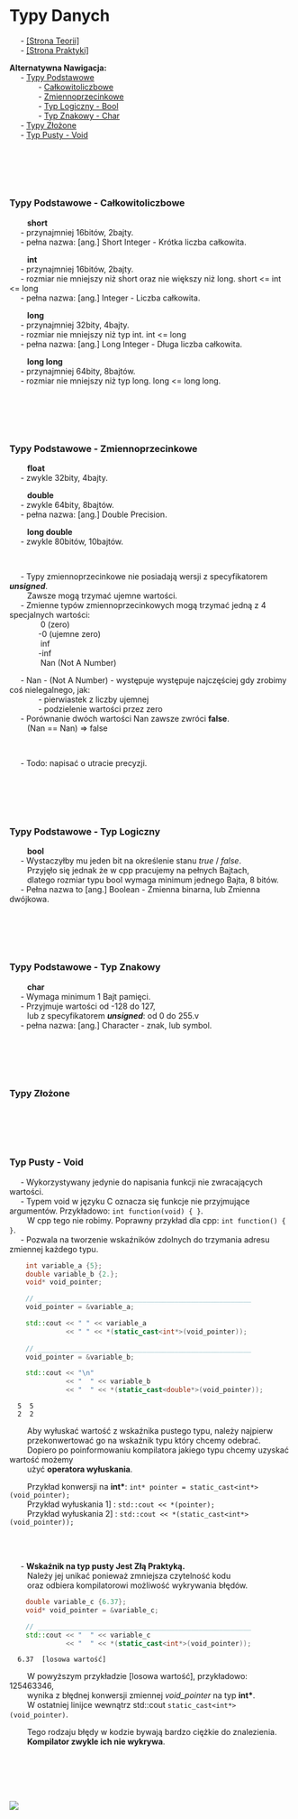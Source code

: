 # Typy Danych
&nbsp;&nbsp;&nbsp;&nbsp; - [[Strona Teorii]]() \
&nbsp;&nbsp;&nbsp;&nbsp; - [[Strona Praktyki]]() 

**Alternatywna Nawigacja:**  
&nbsp;&nbsp;&nbsp;&nbsp; - [Typy Podstawowe](https://github.com/Ptysiek/CPP-Notatki/blob/master/workspace/NewApproach/TypyDanych.md#typy-podstawowe---całkowitoliczbowe) \
&nbsp;&nbsp;&nbsp;&nbsp;&nbsp;&nbsp;&nbsp;&nbsp;&nbsp;&nbsp;&nbsp;&nbsp; - [Całkowitoliczbowe](https://github.com/Ptysiek/CPP-Notatki/blob/master/workspace/NewApproach/TypyDanych.md#typy-podstawowe---całkowitoliczbowe) \
&nbsp;&nbsp;&nbsp;&nbsp;&nbsp;&nbsp;&nbsp;&nbsp;&nbsp;&nbsp;&nbsp;&nbsp; - [Zmiennoprzecinkowe](https://github.com/Ptysiek/CPP-Notatki/blob/master/workspace/NewApproach/TypyDanych.md#typy-podstawowe---zmiennoprzecinkowe) \
&nbsp;&nbsp;&nbsp;&nbsp;&nbsp;&nbsp;&nbsp;&nbsp;&nbsp;&nbsp;&nbsp;&nbsp; - [Typ Logiczny - Bool](https://github.com/Ptysiek/CPP-Notatki/blob/master/workspace/NewApproach/TypyDanych.md#typy-podstawowe---typ-logiczny) \
&nbsp;&nbsp;&nbsp;&nbsp;&nbsp;&nbsp;&nbsp;&nbsp;&nbsp;&nbsp;&nbsp;&nbsp; - [Typ Znakowy - Char](https://github.com/Ptysiek/CPP-Notatki/blob/master/workspace/NewApproach/TypyDanych.md#typy-podstawowe---typ-znakowy) \
&nbsp;&nbsp;&nbsp;&nbsp; - [Typy Złożone](https://github.com/Ptysiek/CPP-Notatki/blob/master/workspace/NewApproach/TypyDanych.md#typy-złożone) \
&nbsp;&nbsp;&nbsp;&nbsp; - [Typ Pusty - Void](https://github.com/Ptysiek/CPP-Notatki/blob/master/workspace/NewApproach/TypyDanych.md#typ-pusty---void) 

<br/><br/>
-------------
### Typy Podstawowe - Całkowitoliczbowe
&nbsp;&nbsp;&nbsp;&nbsp;&nbsp;&nbsp;&nbsp; **short** \
&nbsp;&nbsp;&nbsp;&nbsp; - przynajmniej 16bitów, 2bajty. \
&nbsp;&nbsp;&nbsp;&nbsp; - pełna nazwa: [ang.] Short Integer - Krótka liczba całkowita.

&nbsp;&nbsp;&nbsp;&nbsp;&nbsp;&nbsp;&nbsp; **int** \
&nbsp;&nbsp;&nbsp;&nbsp; - przynajmniej 16bitów, 2bajty. \
&nbsp;&nbsp;&nbsp;&nbsp; - rozmiar nie mniejszy niż short oraz nie większy niż long. short <= int <= long \
&nbsp;&nbsp;&nbsp;&nbsp; - pełna nazwa: [ang.] Integer - Liczba całkowita.

&nbsp;&nbsp;&nbsp;&nbsp;&nbsp;&nbsp;&nbsp; **long** \
&nbsp;&nbsp;&nbsp;&nbsp; - przynajmniej 32bity, 4bajty. \
&nbsp;&nbsp;&nbsp;&nbsp; - rozmiar nie mniejszy niż typ int. int <= long \
&nbsp;&nbsp;&nbsp;&nbsp; - pełna nazwa: [ang.] Long Integer - Długa liczba całkowita.

&nbsp;&nbsp;&nbsp;&nbsp;&nbsp;&nbsp;&nbsp; **long long** \
&nbsp;&nbsp;&nbsp;&nbsp; - przynajmniej 64bity, 8bajtów. \
&nbsp;&nbsp;&nbsp;&nbsp; - rozmiar nie mniejszy niż typ long. long <= long long.

<br/><br/>
-------------
### Typy Podstawowe - Zmiennoprzecinkowe
&nbsp;&nbsp;&nbsp;&nbsp;&nbsp;&nbsp;&nbsp; **float** \
&nbsp;&nbsp;&nbsp;&nbsp; - zwykle 32bity, 4bajty.

&nbsp;&nbsp;&nbsp;&nbsp;&nbsp;&nbsp;&nbsp; **double** \
&nbsp;&nbsp;&nbsp;&nbsp; - zwykle 64bity, 8bajtów. \
&nbsp;&nbsp;&nbsp;&nbsp; - pełna nazwa: [ang.] Double Precision.

&nbsp;&nbsp;&nbsp;&nbsp;&nbsp;&nbsp;&nbsp; **long double** \
&nbsp;&nbsp;&nbsp;&nbsp; - zwykle 80bitów, 10bajtów. 

<br/>

&nbsp;&nbsp;&nbsp;&nbsp; - Typy zmiennoprzecinkowe nie posiadają wersji z specyfikatorem ***unsigned***. \
&nbsp;&nbsp;&nbsp;&nbsp;&nbsp;&nbsp;&nbsp; Zawsze mogą trzymać ujemne wartości. \
&nbsp;&nbsp;&nbsp;&nbsp; - Zmienne typów zmiennoprzecinkowych mogą trzymać jedną z 4 specjalnych wartości: \
&nbsp;&nbsp;&nbsp;&nbsp;&nbsp;&nbsp;&nbsp;&nbsp;&nbsp;&nbsp;&nbsp;&nbsp;&nbsp; 0 (zero) \
&nbsp;&nbsp;&nbsp;&nbsp;&nbsp;&nbsp;&nbsp;&nbsp;&nbsp;&nbsp;&nbsp;&nbsp; -0 (ujemne zero) \
&nbsp;&nbsp;&nbsp;&nbsp;&nbsp;&nbsp;&nbsp;&nbsp;&nbsp;&nbsp;&nbsp;&nbsp;&nbsp; inf \
&nbsp;&nbsp;&nbsp;&nbsp;&nbsp;&nbsp;&nbsp;&nbsp;&nbsp;&nbsp;&nbsp;&nbsp; -inf \
&nbsp;&nbsp;&nbsp;&nbsp;&nbsp;&nbsp;&nbsp;&nbsp;&nbsp;&nbsp;&nbsp;&nbsp;&nbsp; Nan (Not A Number)

&nbsp;&nbsp;&nbsp;&nbsp; - Nan - (Not A Number) - występuje występuje najczęściej gdy zrobimy coś nielegalnego, jak: \
&nbsp;&nbsp;&nbsp;&nbsp;&nbsp;&nbsp;&nbsp;&nbsp;&nbsp;&nbsp;&nbsp;&nbsp; - pierwiastek z liczby ujemnej \
&nbsp;&nbsp;&nbsp;&nbsp;&nbsp;&nbsp;&nbsp;&nbsp;&nbsp;&nbsp;&nbsp;&nbsp; - podzielenie wartości przez zero \
&nbsp;&nbsp;&nbsp;&nbsp; - Porównanie dwóch wartości Nan zawsze zwróci **false**. \
&nbsp;&nbsp;&nbsp;&nbsp;&nbsp;&nbsp;&nbsp; (Nan == Nan) => false

<br/>

&nbsp;&nbsp;&nbsp;&nbsp; - Todo: napisać o utracie precyzji.

<br/><br/>
-------------
### Typy Podstawowe - Typ Logiczny
&nbsp;&nbsp;&nbsp;&nbsp;&nbsp;&nbsp;&nbsp; **bool** \
&nbsp;&nbsp;&nbsp;&nbsp; - Wystaczyłby mu jeden bit na określenie stanu *true* / *false*. \
&nbsp;&nbsp;&nbsp;&nbsp;&nbsp;&nbsp;&nbsp; Przyjęło się jednak że w cpp pracujemy na pełnych Bajtach, \
&nbsp;&nbsp;&nbsp;&nbsp;&nbsp;&nbsp;&nbsp; dlatego rozmiar typu bool wymaga minimum jednego Bajta, 8 bitów. \
&nbsp;&nbsp;&nbsp;&nbsp; - Pełna nazwa to [ang.] Boolean - Zmienna binarna, lub Zmienna dwójkowa.

<br/><br/>
-------------
### Typy Podstawowe - Typ Znakowy
&nbsp;&nbsp;&nbsp;&nbsp;&nbsp;&nbsp;&nbsp; **char** \
&nbsp;&nbsp;&nbsp;&nbsp; - Wymaga minimum 1 Bajt pamięci. \
&nbsp;&nbsp;&nbsp;&nbsp; - Przyjmuje wartości od -128 do 127, \
&nbsp;&nbsp;&nbsp;&nbsp;&nbsp;&nbsp;&nbsp; lub z specyfikatorem ***unsigned***: od 0 do 255.v\
&nbsp;&nbsp;&nbsp;&nbsp; - pełna nazwa: [ang.] Character - znak, lub symbol.





<br/><br/>
-------------
### Typy Złożone


<br/><br/>
-------------
### Typ Pusty - Void
&nbsp;&nbsp;&nbsp;&nbsp; - Wykorzystywany jedynie do napisania funkcji nie zwracających wartości. \
&nbsp;&nbsp;&nbsp;&nbsp; - Typem void w języku C oznacza się funkcje nie przyjmujące argumentów. Przykładowo: `int function(void) { }`. \
&nbsp;&nbsp;&nbsp;&nbsp;&nbsp;&nbsp;&nbsp; W cpp tego nie robimy. Poprawny przykład dla cpp: `int function() { }`. \
&nbsp;&nbsp;&nbsp;&nbsp; - Pozwala na tworzenie wskaźników zdolnych do trzymania adresu zmiennej każdego typu.
```cpp
    int variable_a {5};
    double variable_b {2.};
    void* void_pointer;

    // _____________________________________________________
    void_pointer = &variable_a;

    std::cout << " " << variable_a
              << " " << *(static_cast<int*>(void_pointer));
    
    // _____________________________________________________
    void_pointer = &variable_b;

    std::cout << "\n"
              << "  " << variable_b
              << "  " << *(static_cast<double*>(void_pointer));
```
``` OUTPUT:
  5  5
  2  2
```
&nbsp;&nbsp;&nbsp;&nbsp;&nbsp;&nbsp;&nbsp; Aby wyłuskać wartość z wskaźnika pustego typu, należy najpierw \
&nbsp;&nbsp;&nbsp;&nbsp;&nbsp;&nbsp;&nbsp; przekonwertować go na wskaźnik typu który chcemy odebrać. \
&nbsp;&nbsp;&nbsp;&nbsp;&nbsp;&nbsp;&nbsp; Dopiero po poinformowaniu kompilatora jakiego typu chcemy uzyskać wartość możemy \
&nbsp;&nbsp;&nbsp;&nbsp;&nbsp;&nbsp;&nbsp; użyć **operatora wyłuskania**. 

&nbsp;&nbsp;&nbsp;&nbsp;&nbsp;&nbsp;&nbsp; Przykład konwersji na **int\***:  `int* pointer = static_cast<int*>(void_pointer);` \
&nbsp;&nbsp;&nbsp;&nbsp;&nbsp;&nbsp;&nbsp; Przykład wyłuskania 1] :  `std::cout << *(pointer);` \
&nbsp;&nbsp;&nbsp;&nbsp;&nbsp;&nbsp;&nbsp; Przykład wyłuskania 2] :  `std::cout << *(static_cast<int*>(void_pointer));` 

<br/><br/>

&nbsp;&nbsp;&nbsp;&nbsp; - **Wskaźnik na typ pusty Jest Złą Praktyką.** \
&nbsp;&nbsp;&nbsp;&nbsp;&nbsp;&nbsp;&nbsp; Należy jej unikać ponieważ zmniejsza czytelność kodu \
&nbsp;&nbsp;&nbsp;&nbsp;&nbsp;&nbsp;&nbsp; oraz odbiera kompilatorowi możliwość wykrywania błędów.
```cpp
    double variable_c {6.37};
    void* void_pointer = &variable_c;

    // _____________________________________________________
    std::cout << "  " << variable_c
              << "  " << *(static_cast<int*>(void_pointer));
```
``` OUTPUT:
  6.37  [losowa wartość]
```
&nbsp;&nbsp;&nbsp;&nbsp;&nbsp;&nbsp;&nbsp; W powyższym przykładzie [losowa wartość], przykładowo: 125463346, \
&nbsp;&nbsp;&nbsp;&nbsp;&nbsp;&nbsp;&nbsp; wynika z błędnej konwersji zmiennej *void_pointer* na typ **int\***. \
&nbsp;&nbsp;&nbsp;&nbsp;&nbsp;&nbsp;&nbsp; W ostatniej linijce wewnątrz std::cout  `static_cast<int*>(void_pointer)`.

&nbsp;&nbsp;&nbsp;&nbsp;&nbsp;&nbsp;&nbsp; Tego rodzaju błędy w kodzie bywają bardzo ciężkie do znalezienia. \
&nbsp;&nbsp;&nbsp;&nbsp;&nbsp;&nbsp;&nbsp; **Kompilator zwykle ich nie wykrywa**. 

<br/><br/>
-------------
![](https://github.com/Ptysiek/resources/blob/master/Ver2.PNG)
